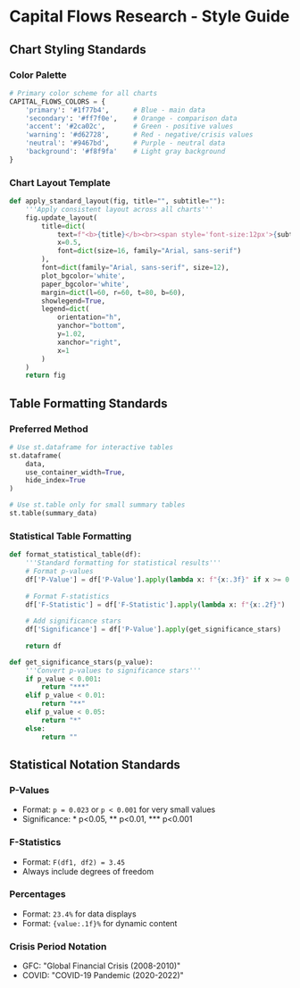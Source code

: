 
# Capital Flows Research - Style Guide

## Chart Styling Standards

### Color Palette
```python
# Primary color scheme for all charts
CAPITAL_FLOWS_COLORS = {
    'primary': '#1f77b4',      # Blue - main data
    'secondary': '#ff7f0e',    # Orange - comparison data  
    'accent': '#2ca02c',       # Green - positive values
    'warning': '#d62728',      # Red - negative/crisis values
    'neutral': '#9467bd',      # Purple - neutral data
    'background': '#f8f9fa'    # Light gray background
}
```

### Chart Layout Template
```python
def apply_standard_layout(fig, title="", subtitle=""):
    '''Apply consistent layout across all charts'''
    fig.update_layout(
        title=dict(
            text=f"<b>{title}</b><br><span style='font-size:12px'>{subtitle}</span>",
            x=0.5,
            font=dict(size=16, family="Arial, sans-serif")
        ),
        font=dict(family="Arial, sans-serif", size=12),
        plot_bgcolor='white',
        paper_bgcolor='white',
        margin=dict(l=60, r=60, t=80, b=60),
        showlegend=True,
        legend=dict(
            orientation="h",
            yanchor="bottom",
            y=1.02,
            xanchor="right", 
            x=1
        )
    )
    return fig
```

## Table Formatting Standards

### Preferred Method
```python
# Use st.dataframe for interactive tables
st.dataframe(
    data,
    use_container_width=True,
    hide_index=True
)

# Use st.table only for small summary tables
st.table(summary_data)
```

### Statistical Table Formatting
```python
def format_statistical_table(df):
    '''Standard formatting for statistical results'''
    # Format p-values
    df['P-Value'] = df['P-Value'].apply(lambda x: f"{x:.3f}" if x >= 0.001 else "<0.001")
    
    # Format F-statistics  
    df['F-Statistic'] = df['F-Statistic'].apply(lambda x: f"{x:.2f}")
    
    # Add significance stars
    df['Significance'] = df['P-Value'].apply(get_significance_stars)
    
    return df

def get_significance_stars(p_value):
    '''Convert p-values to significance stars'''
    if p_value < 0.001:
        return "***"
    elif p_value < 0.01:
        return "**" 
    elif p_value < 0.05:
        return "*"
    else:
        return ""
```

## Statistical Notation Standards

### P-Values
- Format: `p = 0.023` or `p < 0.001` for very small values
- Significance: * p<0.05, ** p<0.01, *** p<0.001

### F-Statistics  
- Format: `F(df1, df2) = 3.45`
- Always include degrees of freedom

### Percentages
- Format: `23.4%` for data displays
- Format: `{value:.1f}%` for dynamic content

### Crisis Period Notation
- GFC: "Global Financial Crisis (2008-2010)"
- COVID: "COVID-19 Pandemic (2020-2022)"
